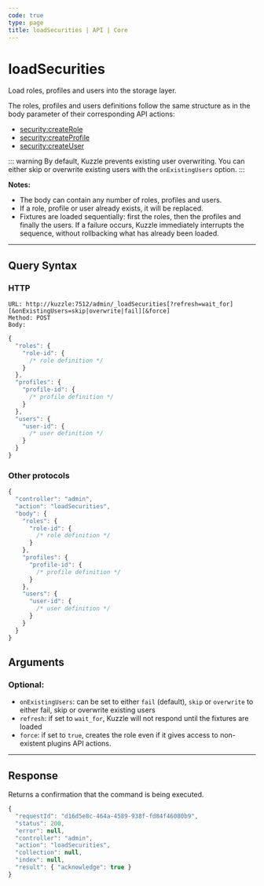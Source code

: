 ```yaml
---
code: true
type: page
title: loadSecurities | API | Core
---
```


# loadSecurities

Load roles, profiles and users into the storage layer.

<!-- Duplicate section with /core/2/guides/main-concepts/3-permissions -->

The roles, profiles and users definitions follow the same structure as in the body parameter of their corresponding API actions:

 - [security:createRole](/core/2/api/controllers/security/create-role)
 - [security:createProfile](/core/2/api/controllers/security/create-profile)
 - [security:createUser](/core/2/api/controllers/security/create-user)

::: warning
By default, Kuzzle prevents existing user overwriting.
You can either skip or overwrite existing users with the `onExistingUsers` option.
:::

**Notes:**

* The body can contain any number of roles, profiles and users.
* If a role, profile or user already exists, it will be replaced.
* Fixtures are loaded sequentially: first the roles, then the profiles and finally the users. If a failure occurs, Kuzzle immediately interrupts the sequence, without rollbacking what has already been loaded.

---

## Query Syntax

### HTTP

```http
URL: http://kuzzle:7512/admin/_loadSecurities[?refresh=wait_for][&onExistingUsers=skip|overwrite|fail][&force]
Method: POST
Body:
```

```js
{
  "roles": {
    "role-id": {
      /* role definition */
    }
  },
  "profiles": {
    "profile-id": {
      /* profile definition */
    }
  },
  "users": {
    "user-id": {
      /* user definition */
    }
  }
}
```


### Other protocols


```js
{
  "controller": "admin",
  "action": "loadSecurities",
  "body": {
    "roles": {
      "role-id": {
        /* role definition */
      }
    },
    "profiles": {
      "profile-id": {
        /* profile definition */
      }
    },
    "users": {
      "user-id": {
        /* user definition */
      }
    }
  }
}
```

## Arguments

### Optional:

* `onExistingUsers`: can be set to either `fail` (default), `skip` or `overwrite` to either fail, skip or overwrite existing users
* `refresh`: if set to `wait_for`, Kuzzle will not respond until the fixtures are loaded
* `force`: if set to `true`, creates the role even if it gives access to non-existent plugins API actions.

---

## Response

Returns a confirmation that the command is being executed.

```js
{
  "requestId": "d16d5e8c-464a-4589-938f-fd84f46080b9",
  "status": 200,
  "error": null,
  "controller": "admin",
  "action": "loadSecurities",
  "collection": null,
  "index": null,
  "result": { "acknowledge": true }
}
```
